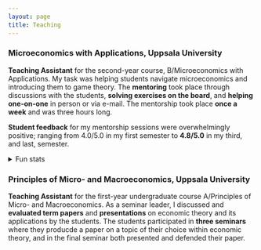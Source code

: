 ```yaml
---
layout: page
title: Teaching
---
```


### Microeconomics with Applications, Uppsala University
__Teaching Assistant__ for the second-year course, B/Microeconomics with Applications. My task was helping students navigate microeconomics and introducing them to game theory. The __mentoring__ took place through discussions with the students, __solving exercises on the board__, and __helping one-on-one__ in person or via e-mail. The mentorship took place __once a week__ and was three hours long.

__Student feedback__ for my mentorship sessions were overwhelmingly positive; ranging from 4.0/5.0 in my first semester to __4.8/5.0__ in my third, and last, semester.

<details>
  <summary>Fun stats</summary>
  
  <p>

   Here's what attendance looked like for the three semesters I was a TA:
  </p>
   <img src="/assets/img/micro_attendance.png" alt="micro_attendance" width="100%"/>
  <p>

   One pattern that stands out is the relatively <b>high attendance</b> right <b>before</b> the students' <b>midterm</b> exam and the immediate dip right after said exam. Another interesting observation is the absolute number of participants being higher during the spring semester. From what I've heard, this is because the spring semester is when it is most convenient for non-econ students to enroll in this course as an elective.
  </p>
</details>

### Principles of Micro- and Macroeconomics, Uppsala University
__Teaching Assistant__ for the first-year undergraduate course A/Principles of Micro- and Macroeconomics. As a seminar leader, I discussed and __evaluated term papers__ and __presentations__ on economic theory and its applications by the students. The students participated in __three seminars__ where they producde a paper on a topic of their choice within economic theory, and in the final seminar both presented and defended their paper.
